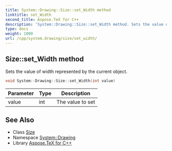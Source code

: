 ```yaml
---
title: System::Drawing::Size::set_Width method
linktitle: set_Width
second_title: Aspose.TeX for C++
description: 'System::Drawing::Size::set_Width method. Sets the value of width represented by the current object in C++.'
type: docs
weight: 1000
url: /cpp/system.drawing/size/set_width/
---
```

## Size::set_Width method


Sets the value of width represented by the current object.

```cpp
void System::Drawing::Size::set_Width(int value)
```


| Parameter | Type | Description |
| --- | --- | --- |
| value | int | The value to set |

## See Also

* Class [Size](../)
* Namespace [System::Drawing](../../)
* Library [Aspose.TeX for C++](../../../)
